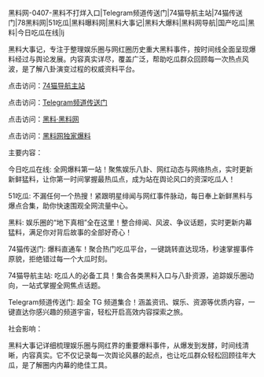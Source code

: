 #
黑料网-0407-黑料不打烊入口|Telegram频道传送门|74猫导航主站|74猫传送门|78黑料网|51吃瓜|黑料曝料网|黑料大事记|黑料大爆料|黑料网导航|国产吃瓜|黑料|今日吃瓜在线|lj

黑料大事记，专注于整理娱乐圈与网红圈历史重大黑料事件，按时间线全面呈现爆料经过与舆论发展。内容真实详尽，覆盖广泛，帮助吃瓜群众回顾每一次热点风波，是了解八卦演变过程的权威资料平台。


点击访问：<a href="https://74mao.com/">74猫导航主站</a>

点击访问：<a href="https://74mao.com/">Telegram频道传送门</a>

点击访问：<a href="https://gdas.pages.dev/">黑料·黑料网</a>

点击访问：<a href="https://ert-6he.pages.dev/">黑料网独家爆料</a>


主要内容：

今日吃瓜在线: 全网爆料第一站！聚焦娱乐八卦、网红动态与网络热点，实时更新新鲜猛料，让你第一时间掌握最热瓜点，成为站在舆论风口的资深吃瓜人！

51吃瓜: 不漏任何一个热搜！紧跟明星绯闻与网红事件脉动，每日奉上新鲜黑料与爆点合集，助你快速围观全网流量中心。

黑料: 娱乐圈的“地下真相”全在这里！整合绯闻、风波、争议话题，实时更新内幕猛料，满足你对背后故事的全部好奇心！

74猫传送门: 爆料直通车！聚合热门吃瓜平台，一键跳转直达现场，秒速掌握事件原貌，拒绝错过每一个大瓜时刻。

74猫导航主站: 吃瓜人的必备工具！集合各类黑料入口与八卦资源，追踪娱乐圈动向，一站式掌握全网焦点话题。

Telegram频道传送门: 超全 TG 频道集合！涵盖资讯、娱乐、资源等优质内容，一键直达你感兴趣的频道宇宙，轻松开启高效内容探索之旅。 


社会影响：

黑料大事记详细梳理娱乐圈与网红界的重要爆料事件，从爆发到发酵，时间线清晰，内容真实。它不仅记录每一次舆论风暴的起点，也让吃瓜群众轻松回顾往年大瓜，是了解圈内内幕的绝佳工具。

<span style="display:none;">[Canonical link](）</span>
